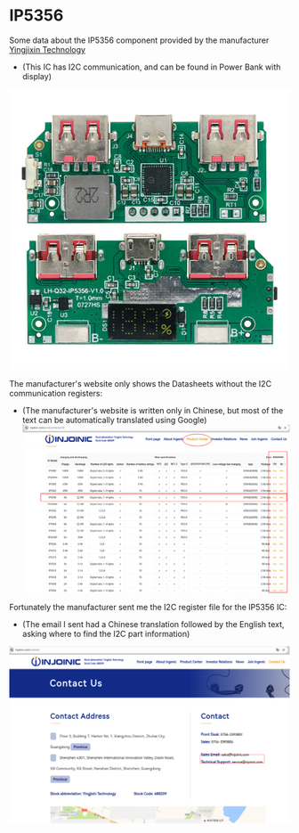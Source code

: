 # IP5356
Some data about the IP5356 component provided by the manufacturer [Yingjixin Technology](https://www.injoinic.com/)
- (This IC has I2C communication, and can be found in Power Bank with display)

![img](https://raw.githubusercontent.com/rtek1000/IP5356/refs/heads/main/Doc/IP5356_Power_Bank_board.jpg)

The manufacturer's website only shows the Datasheets without the I2C communication registers:
- (The manufacturer's website is written only in Chinese, but most of the text can be automatically translated using Google)
![img](https://raw.githubusercontent.com/rtek1000/IP5356/refs/heads/main/Doc/Datasheets.png)

Fortunately the manufacturer sent me the I2C register file for the IP5356 IC:
- (The email I sent had a Chinese translation followed by the English text, asking where to find the I2C part information)

![img](https://raw.githubusercontent.com/rtek1000/IP5356/refs/heads/main/Doc/Contact.png)
